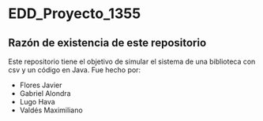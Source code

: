 # EDD_Proyecto_1355
## Razón de existencia de este repositorio
Este repositorio tiene el objetivo de simular el sistema de una biblioteca con csv y un código en Java.
Fue hecho por:
- Flores Javier 
- Gabriel Alondra
- Lugo Hava
- Valdés Maximiliano
